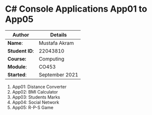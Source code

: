 # C# Console Applications App01 to App05
| Author | Details |
| ---- | ---- |
**Name**: | Mustafa Akram  |
**Student ID**: | 22043810 |
**Course:** | Computing |
**Module**: | CO453     |
**Started**: | September 2021 |    

1. App01: Distance Converter
2. App02: BMI Calculator
3. App03: Students Marks
4. App04: Social Network
5. App05: R-P-S Game
